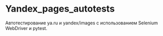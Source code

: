 # Yandex_pages_autotests
Автотестирование ya.ru и yandex/images с использованием Selenium WebDriver и pytest.

